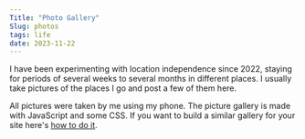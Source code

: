 ```yaml
---
Title: "Photo Gallery"
Slug: photos
tags: life
date: 2023-11-22
---
```


<div>
    <p>I have been experimenting with location independence since 2022, staying for periods of several weeks to several months in different places. I usually take pictures of the places I go and post a few of them here.</p>    
    <p>All pictures were taken by me using my phone. The picture gallery is made with JavaScript and some CSS. If you want to build a similar gallery for your site here's <a href="/project/photos/">how to do it</a>.</p>
    <br />
    <p id="pix"></p>
</div>

<script src="/js/pix.js"></script>
